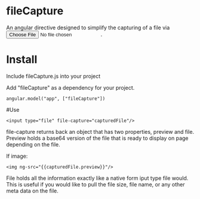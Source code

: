 # fileCapture
An angular directive designed to simplify the capturing of a file via <input type="file"/>.

# Install
Include fileCapture.js into your project

Add "fileCapture" as a dependency for your project. 
```
angular.model("app", ["fileCapture"])
```

#Use
```
<input type="file" file-capture="capturedFile"/>
```

file-capture returns back an object that has two properties, preview and file. Preview holds a base64 version of the file that is ready to display on page depending on the file.

If image:
```
<img ng-src="{{capturedFile.preview}}"/>
```

File holds all the information exactly like a native form iput type file would. This is useful if you would like to pull the file size, file name, or any other meta data on the file.
